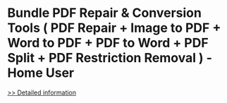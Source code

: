 # Bundle PDF Repair & Conversion Tools ( PDF Repair + Image to PDF + Word to PDF + PDF to Word + PDF Split + PDF Restriction Removal ) - Home User
[>> Detailed information](https://secure.element5.com/esales/product.html?productid=300548359&affiliateid=200057808)